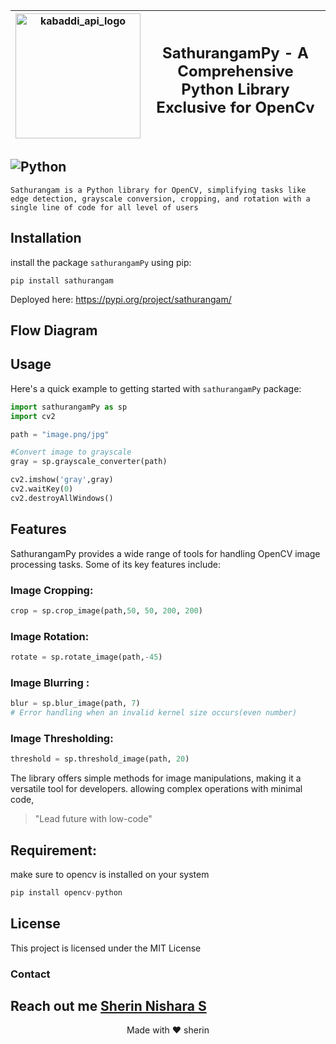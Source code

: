 | <img width="200" alt="kabaddi_api_logo" src="https://github.com/user-attachments/assets/0db53696-7212-47be-befd-abd803126286"> | <h2 align="center">SathurangamPy - A Comprehensive Python Library Exclusive for OpenCv</h2> |
|:---:|:---|

![Python](https://img.shields.io/badge/Python-3.7%20%7C%203.8%20%7C%203.9%20%7C%203.10-blue?labelColor=green&style=flat)
---

`Sathurangam is a Python library for OpenCV, simplifying tasks like edge detection, grayscale conversion, cropping, and rotation with a single line of code for all level of users`

## Installation 

install the package `sathurangamPy` using pip:


```shell
pip install sathurangam
```

Deployed here: https://pypi.org/project/sathurangam/

## Flow Diagram

<div align=center">
</div>


## Usage

Here's a quick example to getting started with `sathurangamPy` package:


```python
import sathurangamPy as sp
import cv2

path = "image.png/jpg"

#Convert image to grayscale
gray = sp.grayscale_converter(path)

cv2.imshow('gray',gray)
cv2.waitKey(0)
cv2.destroyAllWindows()
```

## Features

SathurangamPy provides a wide range of tools for handling OpenCV image processing tasks. Some of its key features include:

### Image Cropping:

```python
crop = sp.crop_image(path,50, 50, 200, 200)
```

### Image Rotation:

```python
rotate = sp.rotate_image(path,-45)
```

### Image Blurring :

```python
blur = sp.blur_image(path, 7)
# Error handling when an invalid kernel size occurs(even number)
```

### Image Thresholding:

```python
threshold = sp.threshold_image(path, 20)
```

The library offers simple methods for image manipulations, making it a versatile tool for developers. 
allowing complex operations with minimal code, 

>"Lead future with low-code"

## Requirement:

make sure to opencv is installed on your system

```python
pip install opencv-python
```

## License

This project is licensed under the MIT License


### Contact

Reach out me [Sherin Nishara S](mailto:sherinars2004@gmail.com)
---

<p align="center">
  Made with ❤️ sherin
</p>

